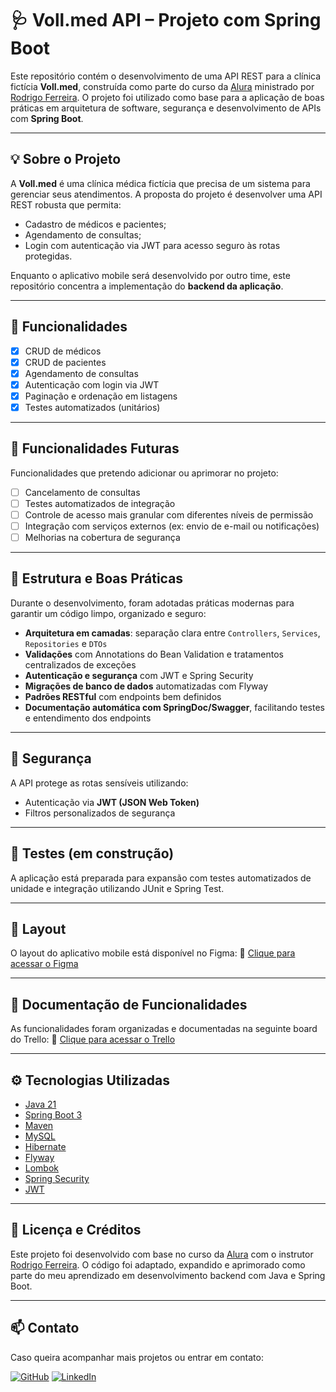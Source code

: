 # 🩺 Voll.med API – Projeto com Spring Boot

Este repositório contém o desenvolvimento de uma API REST para a clínica fictícia **Voll.med**, construída como parte do curso da [Alura](https://www.alura.com.br) ministrado por [Rodrigo Ferreira](https://cursos.alura.com.br/user/rodrigo-ferreira). O projeto foi utilizado como base para a aplicação de boas práticas em arquitetura de software, segurança e desenvolvimento de APIs com **Spring Boot**.

---

## 💡 Sobre o Projeto

A **Voll.med** é uma clínica médica fictícia que precisa de um sistema para gerenciar seus atendimentos. A proposta do projeto é desenvolver uma API REST robusta que permita:

* Cadastro de médicos e pacientes;
* Agendamento de consultas;
* Login com autenticação via JWT para acesso seguro às rotas protegidas.

Enquanto o aplicativo mobile será desenvolvido por outro time, este repositório concentra a implementação do **backend da aplicação**.

---

## 🚀 Funcionalidades

* [x] CRUD de médicos
* [x] CRUD de pacientes
* [x] Agendamento de consultas
* [x] Autenticação com login via JWT
* [x] Paginação e ordenação em listagens
* [x] Testes automatizados (unitários)

---

## 🔮 Funcionalidades Futuras

Funcionalidades que pretendo adicionar ou aprimorar no projeto:

* [ ] Cancelamento de consultas
* [ ] Testes automatizados de integração
* [ ] Controle de acesso mais granular com diferentes níveis de permissão
* [ ] Integração com serviços externos (ex: envio de e-mail ou notificações)
* [ ] Melhorias na cobertura de segurança

---

## 🧱 Estrutura e Boas Práticas

Durante o desenvolvimento, foram adotadas práticas modernas para garantir um código limpo, organizado e seguro:

* **Arquitetura em camadas**: separação clara entre `Controllers`, `Services`, `Repositories` e `DTOs`
* **Validações** com Annotations do Bean Validation e tratamentos centralizados de exceções
* **Autenticação e segurança** com JWT e Spring Security
* **Migrações de banco de dados** automatizadas com Flyway
* **Padrões RESTful** com endpoints bem definidos
* **Documentação automática com SpringDoc/Swagger**, facilitando testes e entendimento dos endpoints

---

## 🔐 Segurança

A API protege as rotas sensíveis utilizando:

* Autenticação via **JWT (JSON Web Token)**
* Filtros personalizados de segurança

---

## 🧪 Testes (em construção)

A aplicação está preparada para expansão com testes automatizados de unidade e integração utilizando JUnit e Spring Test.

---

## 🎨 Layout

O layout do aplicativo mobile está disponível no Figma:
🔗 [Clique para acessar o Figma](https://www.figma.com/file/N4CgpJqsg7gjbKuDmra3EV/Voll.med)

---

## 📄 Documentação de Funcionalidades

As funcionalidades foram organizadas e documentadas na seguinte board do Trello:
🔗 [Clique para acessar o Trello](https://trello.com/b/O0lGCsKb/api-voll-med)

---

## ⚙️ Tecnologias Utilizadas

* [Java 21](https://www.oracle.com/java)
* [Spring Boot 3](https://spring.io/projects/spring-boot)
* [Maven](https://maven.apache.org)
* [MySQL](https://www.mysql.com)
* [Hibernate](https://hibernate.org)
* [Flyway](https://flywaydb.org)
* [Lombok](https://projectlombok.org)
* [Spring Security](https://spring.io/projects/spring-security)
* [JWT](https://jwt.io)

---

## 📘 Licença e Créditos

Este projeto foi desenvolvido com base no curso da [Alura](https://www.alura.com.br) com o instrutor [Rodrigo Ferreira](https://cursos.alura.com.br/user/rodrigo-ferreira).
O código foi adaptado, expandido e aprimorado como parte do meu aprendizado em desenvolvimento backend com Java e Spring Boot.

---

## 📫 Contato

Caso queira acompanhar mais projetos ou entrar em contato:

[![GitHub](https://img.shields.io/badge/GitHub-000?style=for-the-badge&logo=github&logoColor=white)](https://github.com/lukaskardeck)
[![LinkedIn](https://img.shields.io/badge/LinkedIn-0A66C2?style=for-the-badge&logo=linkedin&logoColor=white)](https://linkedin.com/in/lukaskardeck)